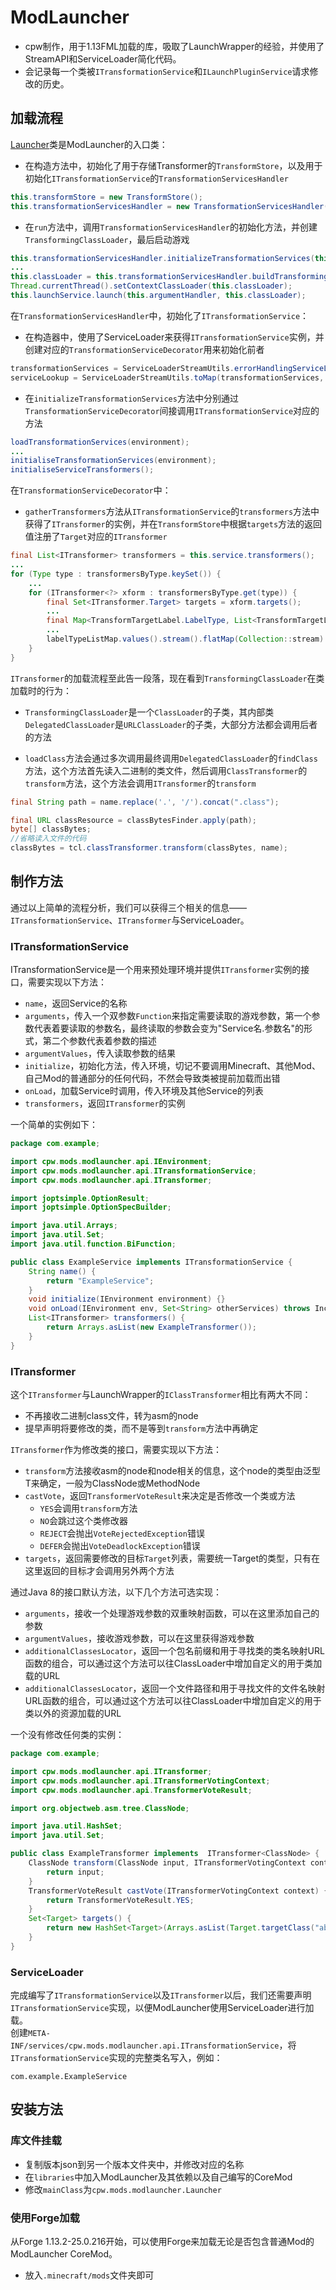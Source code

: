 # ModLauncher

* cpw制作，用于1.13FML加载的库，吸取了LaunchWrapper的经验，并使用了StreamAPI和ServiceLoader简化代码。
* 会记录每一个类被`ITransformationService`和`ILaunchPluginService`请求修改的历史。

## 加载流程

[Launcher](https://github.com/cpw/modlauncher/blob/master/src/main/java/cpw/mods/modlauncher/Launcher.java)类是ModLauncher的入口类：

* 在构造方法中，初始化了用于存储Transformer的`TransformStore`，以及用于初始化`ITransformationService`的`TransformationServicesHandler`
```java
this.transformStore = new TransformStore();
this.transformationServicesHandler = new TransformationServicesHandler(this.transformStore);
```

* 在`run`方法中，调用`TransformationServicesHandler`的初始化方法，并创建`TransformingClassLoader`，最后启动游戏
```java
this.transformationServicesHandler.initializeTransformationServices(this.argumentHandler, this.environment);
...
this.classLoader = this.transformationServicesHandler.buildTransformingClassLoader(this.launchPlugins, classLoaderBuilder);
Thread.currentThread().setContextClassLoader(this.classLoader);
this.launchService.launch(this.argumentHandler, this.classLoader); 
```

在`TransformationServicesHandler`中，初始化了`ITransformationService`：
* 在构造器中，使用了ServiceLoader来获得`ITransformationService`实例，并创建对应的`TransformationServiceDecorator`用来初始化前者
```java
transformationServices = ServiceLoaderStreamUtils.errorHandlingServiceLoader(ITransformationService.class, serviceConfigurationError -> LOGGER.fatal(MODLAUNCHER, "Encountered serious error loading transformation service, expect problems", serviceConfigurationError));
serviceLookup = ServiceLoaderStreamUtils.toMap(transformationServices, ITransformationService::name, TransformationServiceDecorator::new);
```

* 在`initializeTransformationServices`方法中分别通过`TransformationServiceDecorator`间接调用`ITransformationService`对应的方法
```java
loadTransformationServices(environment);
...
initialiseTransformationServices(environment);
initialiseServiceTransformers();
```

在`TransformationServiceDecorator`中：

* `gatherTransformers`方法从`ITransformationService`的`transformers`方法中获得了`ITransformer`的实例，并在`TransformStore`中根据`targets`方法的返回值注册了`Target`对应的`ITransformer`
```java
final List<ITransformer> transformers = this.service.transformers();
...
for (Type type : transformersByType.keySet()) {
    ...
    for (ITransformer<?> xform : transformersByType.get(type)) {
        final Set<ITransformer.Target> targets = xform.targets();
        ...
        final Map<TransformTargetLabel.LabelType, List<TransformTargetLabel>> labelTypeListMap = targets.stream().map(TransformTargetLabel::new).collect(Collectors.groupingBy(TransformTargetLabel::getLabelType));
        ...
        labelTypeListMap.values().stream().flatMap(Collection::stream).forEach(target -> transformStore.addTransformer(target, xform));
    }
}
```

`ITransformer`的加载流程至此告一段落，现在看到`TransformingClassLoader`在类加载时的行为：

* `TransformingClassLoader`是一个`ClassLoader`的子类，其内部类`DelegatedClassLoader`是`URLClassLoader`的子类，大部分方法都会调用后者的方法

* `loadClass`方法会通过多次调用最终调用`DelegatedClassLoader`的`findClass`方法，这个方法首先读入二进制的类文件，然后调用`ClassTransformer`的`transform`方法，这个方法会调用`ITransformer`的`transform`

```java
final String path = name.replace('.', '/').concat(".class");

final URL classResource = classBytesFinder.apply(path);
byte[] classBytes;
//省略读入文件的代码
classBytes = tcl.classTransformer.transform(classBytes, name);
```

## 制作方法

通过以上简单的流程分析，我们可以获得三个相关的信息——`ITransformationService`、`ITransformer`与ServiceLoader。

### ITransformationService

ITransformationService是一个用来预处理环境并提供`ITransformer`实例的接口，需要实现以下方法：
* `name`，返回Service的名称
* `arguments`，传入一个双参数`Function`来指定需要读取的游戏参数，第一个参数代表着要读取的参数名，最终读取的参数会变为"Service名.参数名"的形式，第二个参数代表着参数的描述
* `argumentValues`，传入读取参数的结果
* `initialize`，初始化方法，传入环境，切记不要调用Minecraft、其他Mod、自己Mod的普通部分的任何代码，不然会导致类被提前加载而出错
* `onLoad`，加载Service时调用，传入环境及其他Service的列表
* `transformers`，返回`ITransformer`的实例

一个简单的实例如下：
```java
package com.example;

import cpw.mods.modlauncher.api.IEnvironment;
import cpw.mods.modlauncher.api.ITransformationService;
import cpw.mods.modlauncher.api.ITransformer;

import joptsimple.OptionResult;
import joptsimple.OptionSpecBuilder;

import java.util.Arrays;
import java.util.Set;
import java.util.function.BiFunction;

public class ExampleService implements ITransformationService {
    String name() {
        return "ExampleService";
    }
    void initialize(IEnvironment environment) {}
    void onLoad(IEnvironment env, Set<String> otherServices) throws IncompatibleEnvironmentException {}
    List<ITransformer> transformers() {
        return Arrays.asList(new ExampleTransformer());
    }
}
```

### ITransformer

这个`ITransformer`与LaunchWrapper的`IClassTransformer`相比有两大不同：
* 不再接收二进制class文件，转为asm的node
* 提早声明将要修改的类，而不是等到`transform`方法中再确定

`ITransformer`作为修改类的接口，需要实现以下方法：
* `transform`方法接收asm的node和node相关的信息，这个node的类型由泛型T来确定，一般为ClassNode或MethodNode
* `castVote`，返回`TransformerVoteResult`来决定是否修改一个类或方法
    * `YES`会调用`transform`方法
    * `NO`会跳过这个类修改器
    * `REJECT`会抛出`VoteRejectedException`错误
    * `DEFER`会抛出`VoteDeadlockException`错误
* `targets`，返回需要修改的目标`Target`列表，需要统一Target的类型，只有在这里返回的目标才会调用另外两个方法

通过Java 8的接口默认方法，以下几个方法可选实现：
* `arguments`，接收一个处理游戏参数的双重映射函数，可以在这里添加自己的参数
* `argumentValues`，接收游戏参数，可以在这里获得游戏参数
* `additionalClassesLocator`，返回一个包名前缀和用于寻找类的类名映射URL函数的组合，可以通过这个方法可以往ClassLoader中增加自定义的用于类加载的URL
* `additionalClassesLocator`，返回一个文件路径和用于寻找文件的文件名映射URL函数的组合，可以通过这个方法可以往ClassLoader中增加自定义的用于类以外的资源加载的URL

一个没有修改任何类的实例：
```java
package com.example;

import cpw.mods.modlauncher.api.ITransformer;
import cpw.mods.modlauncher.api.ITransformerVotingContext;
import cpw.mods.modlauncher.api.TransformerVoteResult;

import org.objectweb.asm.tree.ClassNode;

import java.util.HashSet;
import java.util.Set;

public class ExampleTransformer implements  ITransformer<ClassNode> {
    ClassNode transform(ClassNode input, ITransformerVotingContext context) {
        return input;
    }
    TransformerVoteResult castVote(ITransformerVotingContext context) {
        return TransformerVoteResult.YES;
    }
    Set<Target> targets() {
        return new HashSet<Target>(Arrays.asList(Target.targetClass("abc")));
    }
}
```

### ServiceLoader

完成编写了`ITransformationService`以及`ITransformer`以后，我们还需要声明`ITransformationService`实现，以便ModLauncher使用ServiceLoader进行加载。  
创建`META-INF/services/cpw.mods.modlauncher.api.ITransformationService`，将`ITransformationService`实现的完整类名写入，例如：
```
com.example.ExampleService
```

## 安装方法

### 库文件挂载

* 复制版本json到另一个版本文件夹中，并修改对应的名称
* 在`libraries`中加入ModLauncher及其依赖以及自己编写的CoreMod
* 修改`mainClass`为`cpw.mods.modlauncher.Launcher`

### 使用Forge加载

从Forge 1.13.2-25.0.216开始，可以使用Forge来加载无论是否包含普通Mod的ModLauncher CoreMod。  
* 放入`.minecraft/mods`文件夹即可